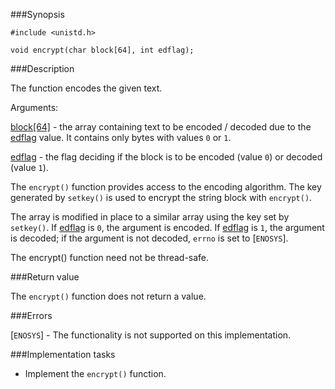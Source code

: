 ###Synopsis

`#include <unistd.h>`

`void encrypt(char block[64], int edflag);`

###Description

The function encodes the given text.  

Arguments:
    
<u>block[64]</u> - the array containing text to be encoded / decoded due to the <u>edflag</u> value. It contains only bytes with values `0` or `1`.

<u>edflag</u> - the flag deciding if the block is to be encoded (value `0`) or decoded (value `1`).


The `encrypt()` function provides access to the encoding algorithm. The key generated by `setkey()` is used to encrypt the string block with `encrypt()`.

The array is modified in place to a similar array using the key set by `setkey()`. If <u>edflag</u> is `0`, the argument is encoded. If <u>edflag</u> is `1`, the argument is decoded; if the argument is not decoded, `errno` is set to [`ENOSYS`].

The encrypt() function need not be thread-safe.

###Return value

The `encrypt()` function does not return a value.

###Errors

[`ENOSYS`] - The functionality is not supported on this implementation.

###Implementation tasks

* Implement the `encrypt()` function.